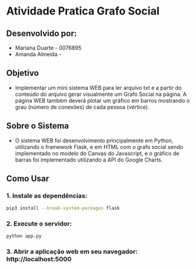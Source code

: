 # Atividade Pratica Grafo Social

## Desenvolvido por:
* Mariana Duarte - 0076895
* Amanda Almeida - 

## Objetivo
* Implementar um mini sistema WEB para ler arquivo txt e a partir do conteúdo do arquivo gerar visualmente um Grafo Social na página. A página WEB também deverá plotar um gráfico em barros mostrando o grau (número de conexões) de cada pessoa (vértice).

## Sobre o Sistema
* O sistema WEB foi desenvolvimento principalmente em Python, utilizando o framework Flask, e em HTML com o grafo social sendo implementado no modelo do Canvas do Javascript, e o gráfico de barras foi implementado utilizando a API do Google Charts.

## Como Usar

### 1. Instale as dependências:

```bash
pip3 install --break-system-packages flask
```

### 2. Execute o servidor:

```bash
python app.py
```

### 3. Abrir a aplicação web em seu navegador: http://localhost:5000